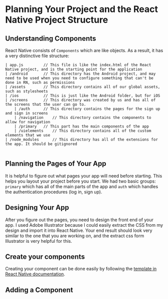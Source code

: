 # Planning Your Project and the React Native Project Structure

## Understanding Components

React Native consists of `Components` which are like objects. As a result, it has a very distinctive file structure: 

```
| app.js  		 // This file is like the index.html of the React Native project, and is the starting point for the application
| /android		 // This directory has the Android project, and may need to be used when you need to configure something that can't be done in RN, such as permissions
| /assets  		 // This directory contains all of our global assets, such as stylesheets
| /ios    		 // This is just like the Android folder, but for iOS 
| /screens		 // This directory was created by us and has all of the screens that the user can go to.
	| /auth 	 // This directory contains the pages for the sign up and sign in screens
	| /navigation	 // This directory contains the components to allow for navigation
	| /primary	 // This part has the main components of the app
	| /uielements	 // This directory contains all of the custom elements that we use
| /node_modules 	 // This directory has all of the extensions for the app. It should be gitignored


```

## Planning the Pages of Your App

It is helpful to figure out what pages your app will need before starting. This helps you layout your project before you start. We had two basic groups: `primary` which has all of the main parts of the app and `auth` which handles the authentication procedures (log in, sign up).

## Designing Your App

After you figure out the pages, you need to design the front end of your app. I used Adobe Illustrator because I could easily extract the CSS from my design and import it into React Native. Your end result should look very similar to the one that you are working on, and the extract css form Illustrator is very helpful for this.

## Create your components

Creating your component can be done easily by following the [template in React Native documentation](https://facebook.github.io/react-native/docs/tutorial).

## Adding a Component
 
